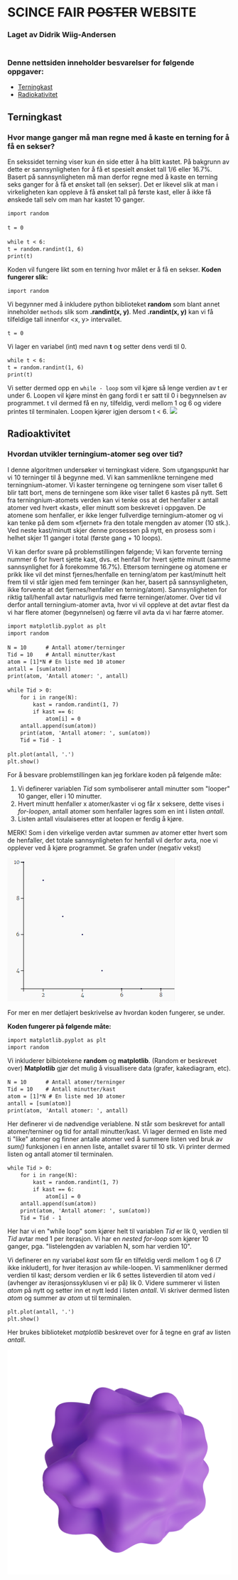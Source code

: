 # SCINCE FAIR ~~POSTER~~ WEBSITE
### Laget av Didrik Wiig-Andersen <br></br>

### Denne nettsiden inneholder besvarelser for følgende oppgaver:
- [Terningkast](#Terningkast)
- [Radiokativitet](#Radioaktivitet)

## Terningkast
### **Hvor mange ganger må man regne med å kaste en terning for å få en sekser?**
En sekssidet terning viser kun én side etter å ha blitt kastet. På bakgrunn av dette er sannsynligheten for å få et spesielt ønsket tall 1/6 eller 16.7%. Basert på sannsynligheten må man derfor regne med å kaste en terning seks ganger for å få et ønsket tall (en sekser). Det er likevel slik at man i virkeligheten kan oppleve å få ønsket tall på første kast, eller å ikke få ønskede tall selv om man har kastet 10 ganger. 

```
import random

t = 0

while t < 6:
t = random.randint(1, 6)
print(t)
```

Koden vil fungere likt som en terning hvor målet er å få en sekser. **Koden fungerer slik:**

```
import random
```
Vi begynner med å inkludere python biblioteket **random** som blant annet inneholder `methods` slik som **.randint(x, y)**. Med **.randint(x, y)** kan vi få tilfeldige tall innenfor <x, y> intervallet. 

```
t = 0
```
Vi lager en variabel (int) med navn **t** og setter dens verdi til 0. 

```
while t < 6:
t = random.randint(1, 6)
print(t)
```
Vi setter dermed opp en `while - loop` som vil kjøre så lenge verdien av t er under 6. Loopen vil kjøre minst èn gang fordi t er satt til 0 i begynnelsen av programmet. t vil dermed få en ny, tilfeldig, verdi mellom 1 og 6 og videre printes til terminalen. Loopen kjører igjen dersom t < 6.
![](MEDIA/holed-cube.png)

## Radioaktivitet
### **Hvordan utvikler terningium-atomer seg over tid?**
I denne algoritmen undersøker vi terningkast videre. Som utgangspunkt har vi 10 terninger til å begynne med. Vi kan sammenlikne terningene med terningnium-atomer. Vi kaster terningene og terningene som viser tallet 6 blir tatt bort, mens de terningene som ikke viser tallet 6 kastes på nytt. Sett fra terningnium-atomets verden kan vi tenke oss at det henfaller x antall atomer ved hvert «kast», eller minutt som beskrevet i oppgaven. De atomene som henfaller, er ikke lenger fullverdige terningium-atomer og vi kan tenke på dem som «fjernet» fra den totale mengden av atomer (10 stk.). Ved neste kast/minutt skjer denne prosessen på nytt, en prosess som i helhet skjer 11 ganger i total (første gang + 10 loops). 

Vi kan derfor svare på problemstillingen følgende; Vi kan forvente terning nummer 6 for hvert sjette kast, dvs. et henfall for hvert sjette minutt (samme sannsynlighet for å forekomme 16.7%). Ettersom terningene og atomene er prikk like vil det minst fjernes/henfalle en terning/atom per kast/minutt helt frem til vi står igjen med fem terninger (kan her, basert på sannsynligheten, ikke forvente at det fjernes/henfaller en terning/atom). Sannsynligheten for riktig tall/henfall avtar naturligvis med færre terninger/atomer. Over tid vil derfor antall terningium-atomer avta, hvor vi vil oppleve at det avtar flest da vi har flere atomer (begynnelsen) og færre vil avta da vi har færre atomer.   

```
import matplotlib.pyplot as plt
import random

N = 10      # Antall atomer/terninger
Tid = 10    # Antall minutter/kast
atom = [1]*N # En liste med 10 atomer
antall = [sum(atom)]
print(atom, 'Antall atomer: ', antall)

while Tid > 0:
    for i in range(N):
        kast = random.randint(1, 7)
        if kast == 6:
            atom[i] = 0
    antall.append(sum(atom))
    print(atom, 'Antall atomer: ', sum(atom))
    Tid = Tid - 1

plt.plot(antall, '.')
plt.show()
```

For å besvare problemstillingen kan jeg forklare koden på følgende måte:
1. Vi definerer variablen *Tid* som symboliserer antall minutter som "looper" 10 ganger, eller i 10 minutter. 
2. Hvert minutt henfaller x atomer/kaster vi og får x seksere, dette vises i *for-loopen*, antall atomer som henfaller lagres som en int i listen *antall*.
3. Listen antall visulaiseres etter at loopen er ferdig å kjøre.

MERK! Som i den virkelige verden avtar summen av atomer etter hvert som de henfaller, det totale sannsynligheten for henfall vil derfor avta, noe vi opplever ved å kjøre programmet. Se grafen under (negativ vekst)

![](MEDIA/Skjermbilde.PNG)

For mer en mer detlajert beskrivelse av hvordan koden fungerer, se under.

**Koden fungerer på følgende måte:**
```
import matplotlib.pyplot as plt
import random
```
Vi inkluderer bilbiotekene **random** og **matplotlib**. (Random er beskrevet over) **Matplotlib** gjør det mulig å visuallisere data (grafer, kakediagram, etc).

```
N = 10      # Antall atomer/terninger
Tid = 10    # Antall minutter/kast
atom = [1]*N # En liste med 10 atomer
antall = [sum(atom)]
print(atom, 'Antall atomer: ', antall)
```
Her definerer vi de nødvendige veriablene. N står som beskrevet for antall atomer/terniner og tid for antall minutter/kast. Vi lager dermed en liste med ti "like" atomer og finner antalle atomer ved å summere listen ved bruk av *sum()* funksjonen i en annen liste, antallet svarer til 10 stk. Vi printer dermed listen og antall atomer til terminalen. 

```
while Tid > 0:
    for i in range(N):
        kast = random.randint(1, 7)
        if kast == 6:
            atom[i] = 0
    antall.append(sum(atom))
    print(atom, 'Antall atomer: ', sum(atom))
    Tid = Tid - 1
```
Her har vi en "while loop" som kjører helt til variablen *Tid* er lik 0, verdien til *Tid* avtar med 1 per iterasjon. Vi har en *nested for-loop* som kjører 10 ganger, pga. "listelengden av variablen N, som har verdien 10". 

Vi definerer en ny variabel *kast* som får en tilfeldig verdi mellom 1 og 6 (7 ikke inkludert), for hver iterasjon av while-loopen. Vi sammenlikner dermed verdien til kast; dersom verdien er lik 6 settes listeverdien til atom ved *i* (avhenger av iterasjonssyklusen vi er på) lik 0. Videre summerer vi listen *atom* på nytt og setter inn et nytt ledd i listen *antall*. Vi skriver dermed listen *atom* og summer av *atom* ut til terminalen.  

```
plt.plot(antall, '.')
plt.show()
```

Her brukes biblioteket *matplotlib* beskrevet over for å tegne en graf av listen *antall*. 

![](MEDIA/cloud-ball.png)








